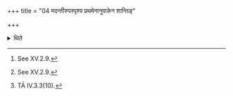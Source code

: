+++
title = "04 मदन्तीरुपस्पृश्य प्रथमेनानुवाकेन शान्तिङ्"

+++

<details><summary>थिते</summary>

4. Having touched the boiling water,[^1] having made the pacification[^2] by means of the first chapter, having spread the Darbha-grass along the front of the Gārhapatya-(fire), (the Adhvaryu) keeps the Mahāvīras on them (blades of grass) with deva puraścara saghyāsaṁ tvā.[^4]   

[^1]: See XV.2.9.  

[^2]: See XV.2.9.  

[^3]: viz. TĀ IV.1.  

[^4]: TĀ IV.3.3(10).  
</details>

